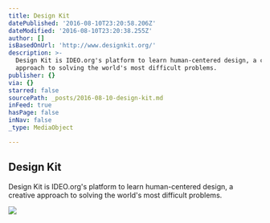 ```yaml
---
title: Design Kit
datePublished: '2016-08-10T23:20:58.206Z'
dateModified: '2016-08-10T23:20:38.255Z'
author: []
isBasedOnUrl: 'http://www.designkit.org/'
description: >-
  Design Kit is IDEO.org's platform to learn human-centered design, a creative
  approach to solving the world's most difficult problems.
publisher: {}
via: {}
starred: false
sourcePath: _posts/2016-08-10-design-kit.md
inFeed: true
hasPage: false
inNav: false
_type: MediaObject

---
```

<article style=""><h1>Design Kit</h1><p>Design Kit is IDEO.org's platform to learn human-centered design, a creative approach to solving the world's most difficult problems.</p><img src="http://design-kit-staging.s3.amazonaws.com/slides/images/000/000/009/original/Patrice_Banner.jpg?1468976444" /></article>